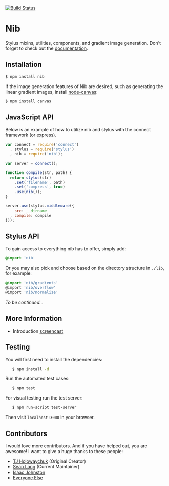 [![Build Status](https://travis-ci.org/tj/nib.png?branch=master)](https://travis-ci.org/tj/nib)

# Nib

  Stylus mixins, utilities, components, and gradient image generation. Don't forget to check out the [documentation](http://tj.github.io/nib/).

## Installation

```bash
$ npm install nib
```

 If the image generation features of Nib are desired, such as generating the linear gradient images, install [node-canvas](http://github.com/learnboost/node-canvas):

```bash
$ npm install canvas
```

## JavaScript API

 Below is an example of how to utilize nib and stylus with the connect framework (or express).

```javascript
var connect = require('connect')
  , stylus = require('stylus')
  , nib = require('nib');

var server = connect();

function compile(str, path) {
  return stylus(str)
	.set('filename', path)
	.set('compress', true)
	.use(nib());
}

server.use(stylus.middleware({
	src: __dirname
  , compile: compile
}));
```

## Stylus API

  To gain access to everything nib has to offer, simply add:

  ```css
  @import 'nib'
  ```

  Or you may also pick and choose based on the directory structure in `./lib`, for example:

  ```css
  @import 'nib/gradients'
  @import 'nib/overflow'
  @import 'nib/normalize'
  ```

_To be continued..._

## More Information

  - Introduction [screencast](http://www.screenr.com/M6a)

## Testing

 You will first need to install the dependencies:

 ```bash
    $ npm install -d
 ```

 Run the automated test cases:

 ```bash
    $ npm test
 ```

 For visual testing run the test server:

 ```bash
    $ npm run-script test-server
 ```

 Then visit `localhost:3000` in your browser.

## Contributors

I would love more contributors. And if you have helped out, you are awesome! I want to give a huge thanks to these people:

  - [TJ Holowaychuk](https://github.com/tj) (Original Creator)
  - [Sean Lang](https://github.com/slang800) (Current Maintainer)
  - [Isaac Johnston](https://github.com/superstructor)
  - [Everyone Else](https://github.com/tj/nib/contributors)
